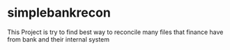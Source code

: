 # simplebankrecon
This Project is try to find best way to reconcile many files that finance have from bank and their internal system
